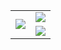 <table cellspacing="0" cellpadding="10">
  <tr>
    <td rowspan="2" valign="middle" align="center"><img src="https://github-readme-stats.vercel.app/api?username=TheGordonFreeman42&show_icons=true&show=reviews,discussions_started,discussions_answered,prs_merged,prs_merged_percentage&theme=dark&rank_icon=github&include_all_commits=true"></td>
    <td valign="middle" align="center"><img src="https://github-readme-stats.vercel.app/api/pin/?username=TheGordonFreeman42&repo=PCECDI&show_owner=true&theme=dark"></td>
  </tr>
  <tr>
    <td valign="middle" align="center"><img src="https://github-readme-stats.vercel.app/api/top-langs/?username=TheGordonFreeman42&layout=compact&theme=dark"></td>
  </tr>
</table>
